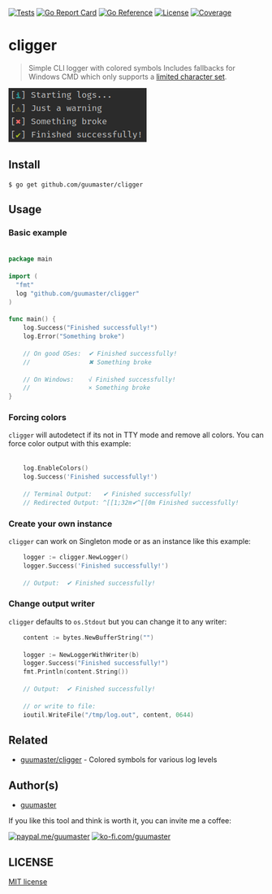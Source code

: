 [![Tests][tests-badge]][tests-link]
[![Go Report Card][report-badge]][report-link]
[![Go Reference][reference-badge]][reference-link]
[![License][license-badge]][license-link]
[![Coverage][coverage-badge]][coverage-link]

# cligger

> Simple CLI logger with colored symbols
Includes fallbacks for Windows CMD which only supports a [limited character set](https://en.wikipedia.org/wiki/Code_page_437).


[![cligger output example](docs/screenshot.png)](README.md)

## Install

```
$ go get github.com/guumaster/cligger
```

## Usage

### Basic example
```go

package main

import (
  "fmt"
  log "github.com/guumaster/cligger"
)

func main() {
    log.Success("Finished successfully!")
    log.Error("Something broke")

    // On good OSes:  ✔ Finished successfully!
    //                ✖ Something broke

    // On Windows:    √ Finished successfully!
    //                × Something broke
}

```

### Forcing colors

`cligger` will autodetect if its not in TTY mode and remove all colors. You can force color output with this example:

```go

  	log.EnableColors()
    log.Success('Finished successfully!')

    // Terminal Output:   ✔ Finished successfully!
    // Redirected Output: ^[[1;32m✔^[[0m Finished successfully!
```

### Create your own instance

`cligger` can work on Singleton mode or as an instance like this example:

```go
    logger := cligger.NewLogger()
    logger.Success('Finished successfully!')

    // Output:  ✔ Finished successfully!
```


### Change output writer

`cligger` defaults to `os.Stdout` but you can change it to any writer:

```go
	content := bytes.NewBufferString("")

	logger := NewLoggerWithWriter(b)
	logger.Success("Finished successfully!")
	fmt.Println(content.String())

	// Output:  ✔ Finished successfully!

    // or write to file:
	ioutil.WriteFile("/tmp/log.out", content, 0644)
```



## Related

- [guumaster/cligger](https://github.com/guumaster/cligger) - Colored symbols for various log levels


## Author(s)

* [guumaster](https://github.com/guumaster)

If you like this tool and think is worth it, you can invite me a coffee: 

[![paypal.me/guumaster][paypal-badge]][paypal-link]
[![ko-fi.com/guumaster][kofi-badge]][kofi-link]


## LICENSE

 [MIT license](LICENSE)


<!-- JUST BADGES & LINKS -->
[tests-badge]: https://img.shields.io/github/workflow/status/guumaster/cligger/Test
[tests-link]: https://github.com/guumaster/cligger/actions?query=workflow%3ATest

[report-badge]: https://goreportcard.com/badge/github.com/guumaster/cligger
[report-link]: https://goreportcard.com/report/github.com/guumaster/cligger

[reference-badge]: https://godoc.org/github.com/guumaster/cligger?status.svg
[reference-link]: https://pkg.go.dev/github.com/guumaster/cligger?tab=overview


[license-badge]: https://img.shields.io/github/license/guumaster/cligger
[license-link]: https://github.com/guumaster/cligger/blob/master/LICENSE

[coverage-badge]: https://sonarcloud.io/api/project_badges/measure?project=guumaster_cligger&metric=coverage
[coverage-link]: https://sonarcloud.io/dashboard?id=guumaster_cligger

[paypal-link]: https://www.paypal.me/guumaster
[paypal-badge]: https://img.shields.io/static/v1?label=donate&message=PayPal&color=00457C&logo=paypal

[kofi-link]: https://ko-fi.com/guumaster
[kofi-badge]: https://img.shields.io/static/v1?label=donate&message=Ko-fi&color=F16061&logo=ko-fi
